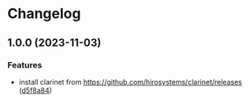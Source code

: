 # Changelog

## 1.0.0 (2023-11-03)


### Features

* install clarinet from https://github.com/hirosystems/clarinet/releases ([d5f8a84](https://github.com/alexgo-io/asdf-clarinet/commit/d5f8a84aa2ae36435d3bc92c338e06970a7719f4))
